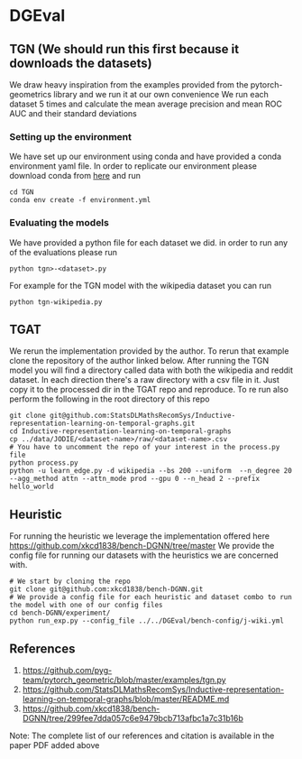 # DGEval
## TGN (We should run this first because it downloads the datasets)
We draw heavy inspiration from the examples provided from the pytorch-geometrics library and we run it at our own convenience 
We run each dataset 5 times and calculate the mean average precision and mean ROC AUC and their standard deviations
### Setting up the environment
We have set up our environment using conda and have provided a conda environment yaml file. 
In order to replicate our environment please download conda from [here](https://conda.io/projects/conda/en/latest/user-guide/install/linux.html) and run 
```
cd TGN
conda env create -f environment.yml
```
### Evaluating the models
We have provided a python file for each dataset we did. in order to run any of the evaluations please run 
```
python tgn>-<dataset>.py
```
For example for the TGN model with the wikipedia dataset you can run 
```
python tgn-wikipedia.py
```

## TGAT 
We rerun the implementation provided by the author. To rerun that example clone the repository of the author linked below.
After running the TGN model you will find a directory called data with both the wikipedia and reddit dataset. In each direction there's a raw directory with a csv file in it. Just copy it to the processed dir in the TGAT repo and reproduce. 
To re run also perform the following in the root directory of this repo
```
git clone git@github.com:StatsDLMathsRecomSys/Inductive-representation-learning-on-temporal-graphs.git
cd Inductive-representation-learning-on-temporal-graphs
cp ../data/JODIE/<dataset-name>/raw/<dataset-name>.csv
# You have to uncomment the repo of your interest in the process.py file
python process.py 
python -u learn_edge.py -d wikipedia --bs 200 --uniform  --n_degree 20 --agg_method attn --attn_mode prod --gpu 0 --n_head 2 --prefix hello_world
```

## Heuristic 
For running the heuristic we leverage the implementation offered here https://github.com/xkcd1838/bench-DGNN/tree/master
We provide the config file for running our datasets with the heuristics we are concerned with.
```
# We start by cloning the repo
git clone git@github.com:xkcd1838/bench-DGNN.git
# We provide a config file for each heuristic and dataset combo to run the model with one of our config files
cd bench-DGNN/experiment/
python run_exp.py --config_file ../../DGEval/bench-config/j-wiki.yml
```

## References
1. https://github.com/pyg-team/pytorch_geometric/blob/master/examples/tgn.py
2. https://github.com/StatsDLMathsRecomSys/Inductive-representation-learning-on-temporal-graphs/blob/master/README.md
3. https://github.com/xkcd1838/bench-DGNN/tree/299fee7dda057c6e9479bcb713afbc1a7c31b16b

Note: The complete list of our references and citation is available in the paper PDF added above
